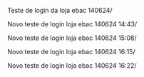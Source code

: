 Teste de login da loja ebac 140624/

Novo teste de login loja ebac 140624 14:43/

Novo teste de login loja ebac 140624 15:08/

Novo teste de login loja ebac 140624 16:15/

Novo teste de login loja ebac 140624 16:22/



